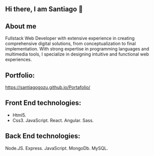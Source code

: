 ## Hi there, I am Santiago 👋

## About me

Fullstack Web Developer with extensive experience in creating comprehensive digital solutions, from conceptualization to final implementation. With strong expertise in programming languages and multimedia tools, I specialize in designing intuitive and functional web experiences.


## Portfolio:
https://santiagogozu.github.io/Portafolio/


## Front End technologies:
- Html5.
- Css3.
JavaScript.
React.
Angular.
Sass.

    
##  Back End technologies:
Node.JS.
Express.
JavaScript.
MongoDb.
MySQL.
